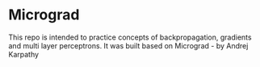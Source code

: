 # Micrograd

This repo is intended to practice concepts of backpropagation, gradients and multi layer perceptrons. It was built based on Micrograd - by  Andrej Karpathy
